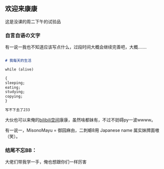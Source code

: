 ## 欢迎来康康

这是没课的周二下午的试验品

### 自言自语の文字

有一说一我也不知道应该写点什么，过段时间大概会继续完善吧，大概.......

```markdown

# 我每天的生活

while (alive)

{
sleeping;
eating;
studying;
copying;
}

写不下去了233

```

大伙也可以来俺的[bilibili空间](https://space.bilibili.com/151488120)康康，虽然啥都妹有，不过不妨碍py一波wwww。

有一说一，MisonoMayu = 御园麻由，二刺螈8用 Japanese name 属实妹牌面嗷（笑）。


### 结尾不忘BB：

大佬们带我学一手，俺也想跟你们一样厉害
